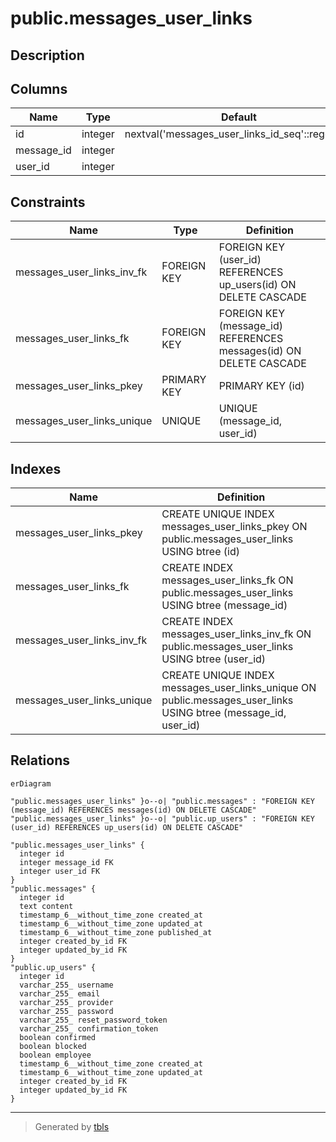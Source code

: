 # public.messages_user_links

## Description

## Columns

| Name | Type | Default | Nullable | Children | Parents | Comment |
| ---- | ---- | ------- | -------- | -------- | ------- | ------- |
| id | integer | nextval('messages_user_links_id_seq'::regclass) | false |  |  |  |
| message_id | integer |  | true |  | [public.messages](public.messages.md) |  |
| user_id | integer |  | true |  | [public.up_users](public.up_users.md) |  |

## Constraints

| Name | Type | Definition |
| ---- | ---- | ---------- |
| messages_user_links_inv_fk | FOREIGN KEY | FOREIGN KEY (user_id) REFERENCES up_users(id) ON DELETE CASCADE |
| messages_user_links_fk | FOREIGN KEY | FOREIGN KEY (message_id) REFERENCES messages(id) ON DELETE CASCADE |
| messages_user_links_pkey | PRIMARY KEY | PRIMARY KEY (id) |
| messages_user_links_unique | UNIQUE | UNIQUE (message_id, user_id) |

## Indexes

| Name | Definition |
| ---- | ---------- |
| messages_user_links_pkey | CREATE UNIQUE INDEX messages_user_links_pkey ON public.messages_user_links USING btree (id) |
| messages_user_links_fk | CREATE INDEX messages_user_links_fk ON public.messages_user_links USING btree (message_id) |
| messages_user_links_inv_fk | CREATE INDEX messages_user_links_inv_fk ON public.messages_user_links USING btree (user_id) |
| messages_user_links_unique | CREATE UNIQUE INDEX messages_user_links_unique ON public.messages_user_links USING btree (message_id, user_id) |

## Relations

```mermaid
erDiagram

"public.messages_user_links" }o--o| "public.messages" : "FOREIGN KEY (message_id) REFERENCES messages(id) ON DELETE CASCADE"
"public.messages_user_links" }o--o| "public.up_users" : "FOREIGN KEY (user_id) REFERENCES up_users(id) ON DELETE CASCADE"

"public.messages_user_links" {
  integer id
  integer message_id FK
  integer user_id FK
}
"public.messages" {
  integer id
  text content
  timestamp_6__without_time_zone created_at
  timestamp_6__without_time_zone updated_at
  timestamp_6__without_time_zone published_at
  integer created_by_id FK
  integer updated_by_id FK
}
"public.up_users" {
  integer id
  varchar_255_ username
  varchar_255_ email
  varchar_255_ provider
  varchar_255_ password
  varchar_255_ reset_password_token
  varchar_255_ confirmation_token
  boolean confirmed
  boolean blocked
  boolean employee
  timestamp_6__without_time_zone created_at
  timestamp_6__without_time_zone updated_at
  integer created_by_id FK
  integer updated_by_id FK
}
```

---

> Generated by [tbls](https://github.com/k1LoW/tbls)
